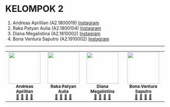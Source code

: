 # KELOMPOK 2
1. Andreas Aprillian (A2.1800019) [Instagram](https://www.instagram.com/si.ndre/)
2. Raka Patyan Aulia (A2.1800104) [Instagram](https://www.instagram.com/rakapatyan/)
3. Diana Megalistina (A2.1810002) [Instagram](https://www.instagram.com/Dianamegalsna/)
4. Bona Ventura Saputro (A2.1910002) [Instagram](https://www.instagram.com/mhmdriski/)



***
<table>
  <tr>
    <td align="center"><a href="#"><img src="https://avatars1.githubusercontent.com/u/61535950?s=400&u=ebdbaf270f43c2b8bfb59261308f187ca3366d61&v=4" width="100px;" alt=""/><br /><sub><b>Andreas Aprillian</b></sub></a><br /><a href="https://github.com/AndreasAprillian" title="https://github.com/AndreasAprillian?tab=repositories">🔗</a> <a href="#" title="https://www.instagram.com/si.ndre/?hl=id">📖</a> <a href="#" title="Profile">👀</a> <a href="#" title="Talks">📢</a></td>
    <td align="center"><a href="#"><img src="https://avatars2.githubusercontent.com/u/61613162?s=400&u=6d6b65bde263656903dddd35050c5f342d9458a6&v=4" width="100px;" alt=""/><br /><sub><b>Raka Patyan Aulia</b></sub></a><br /><a href="#" title="">🔗</a> <a href="#" title="">📖</a> <a href="#" title="Profile">👀</a> <a href="#" title="Talks">📢</a></td>
    <td align="center"><a href="#"><img src="https://avatars1.githubusercontent.com/u/61576739?s=400&u=6c1122c5a1fa8f038789f136602dad38ccd30cfa&v=4" width="100px;" alt=""/><br /><sub><b>Diana Megalistina</b></sub></a><br /><a href="#" title="Link Repo">🔗</a> <a href="#" title="Documentation">📖</a> <a href="#" title="Profile">👀</a> <a href="#" title="Talks">📢</a></td>
    <td align="center"><a href="#"><img src="https://avatars2.githubusercontent.com/u/61614342?s=400&u=b01867f2cde7b67d6327a27a25db81a4c20885b1&v=4" width="100px;" alt=""/><br /><sub><b>Bona Ventura Saputro</b></sub></a><br /><a href="#" title="Link Repo">🔗</a> <a href="#" title="Documentation">📖</a> <a href="#" title="Profile">👀</a> <a href="#" title="Talks">📢</a></td>



 
